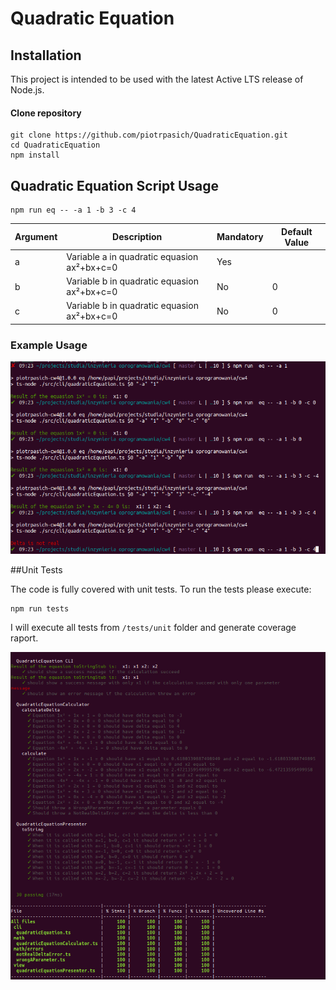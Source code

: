 # Quadratic Equation

## Installation

This project is intended to be used with the latest Active LTS release of Node.js.

#### Clone repository

```
git clone https://github.com/piotrpasich/QuadraticEquation.git
cd QuadraticEquation
npm install
```

## Quadratic Equation Script Usage

```
npm run eq -- -a 1 -b 3 -c 4
```

| Argument  | Description | Mandatory | Default Value |
| ------------- | ------------- | ------------- | ------------- |
| a  | Variable a in quadratic equasion ax²+bx+c=0 | Yes |  |
| b  | Variable b in quadratic equasion ax²+bx+c=0 | No | 0 |
| c  | Variable b in quadratic equasion ax²+bx+c=0 | No | 0 |

### Example Usage

![Usage](docs/img/sample.png?raw=true)

##Unit Tests

The code is fully covered with unit tests.
To run the tests please execute: 

```
npm run tests
```

I will execute all tests from `/tests/unit` folder and generate coverage raport. 

![Tests](docs/img/tests.png?raw=true)
